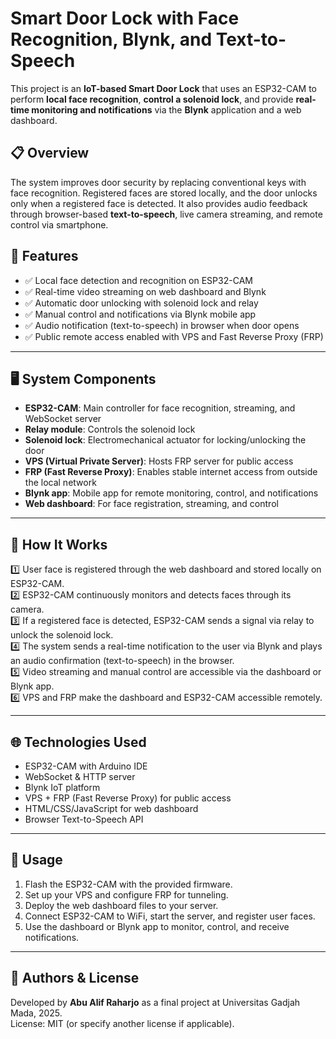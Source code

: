 # Smart Door Lock with Face Recognition, Blynk, and Text-to-Speech

This project is an **IoT-based Smart Door Lock** that uses an ESP32-CAM to perform **local face recognition**, **control a solenoid lock**, and provide **real-time monitoring and notifications** via the **Blynk** application and a web dashboard.

## 📋 Overview

The system improves door security by replacing conventional keys with face recognition. Registered faces are stored locally, and the door unlocks only when a registered face is detected. It also provides audio feedback through browser-based **text-to-speech**, live camera streaming, and remote control via smartphone.

## 🔧 Features

- ✅ Local face detection and recognition on ESP32-CAM
- ✅ Real-time video streaming on web dashboard and Blynk
- ✅ Automatic door unlocking with solenoid lock and relay
- ✅ Manual control and notifications via Blynk mobile app
- ✅ Audio notification (text-to-speech) in browser when door opens
- ✅ Public remote access enabled with VPS and Fast Reverse Proxy (FRP)

---

## 🖥️ System Components

- **ESP32-CAM**: Main controller for face recognition, streaming, and WebSocket server
- **Relay module**: Controls the solenoid lock
- **Solenoid lock**: Electromechanical actuator for locking/unlocking the door
- **VPS (Virtual Private Server)**: Hosts FRP server for public access
- **FRP (Fast Reverse Proxy)**: Enables stable internet access from outside the local network
- **Blynk app**: Mobile app for remote monitoring, control, and notifications
- **Web dashboard**: For face registration, streaming, and control

---

## 🚀 How It Works

1️⃣ User face is registered through the web dashboard and stored locally on ESP32-CAM.  
2️⃣ ESP32-CAM continuously monitors and detects faces through its camera.  
3️⃣ If a registered face is detected, ESP32-CAM sends a signal via relay to unlock the solenoid lock.  
4️⃣ The system sends a real-time notification to the user via Blynk and plays an audio confirmation (text-to-speech) in the browser.  
5️⃣ Video streaming and manual control are accessible via the dashboard or Blynk app.  
6️⃣ VPS and FRP make the dashboard and ESP32-CAM accessible remotely.

---

## 🌐 Technologies Used

- ESP32-CAM with Arduino IDE
- WebSocket & HTTP server
- Blynk IoT platform
- VPS + FRP (Fast Reverse Proxy) for public access
- HTML/CSS/JavaScript for web dashboard
- Browser Text-to-Speech API

---

## 📖 Usage

1. Flash the ESP32-CAM with the provided firmware.
2. Set up your VPS and configure FRP for tunneling.
3. Deploy the web dashboard files to your server.
4. Connect ESP32-CAM to WiFi, start the server, and register user faces.
5. Use the dashboard or Blynk app to monitor, control, and receive notifications.

---

## 📄 Authors & License

Developed by **Abu Alif Raharjo** as a final project at Universitas Gadjah Mada, 2025.  
License: MIT (or specify another license if applicable).
